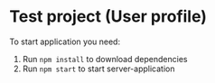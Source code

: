 # Test project (User profile)


To start application you need:
1. Run `npm install` to download dependencies
2. Run ``npm start`` to start server-application


